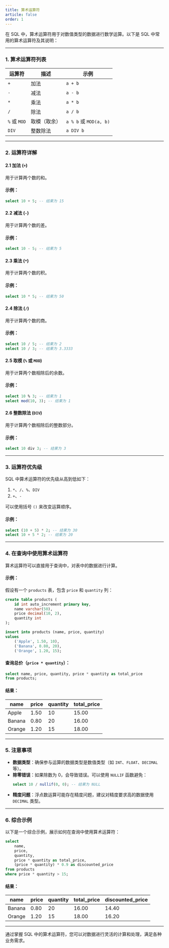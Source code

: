 ```yaml
---
title: 算术运算符
article: false
order: 1
---
```


在 SQL 中，算术运算符用于对数值类型的数据进行数学运算。以下是 SQL 中常用的算术运算符及其说明：

---

### 1. **算术运算符列表**

| 运算符       | 描述         | 示例                   |
| ------------ | ------------ | ---------------------- |
| `+`          | 加法         | `a + b`                |
| `-`          | 减法         | `a - b`                |
| `*`          | 乘法         | `a * b`                |
| `/`          | 除法         | `a / b`                |
| `%` 或 `MOD` | 取模（取余） | `a % b` 或 `MOD(a, b)` |
| `DIV`        | 整数除法     | `a DIV b`              |

---

### 2. **运算符详解**

#### 2.1 **加法 (`+`)**
用于计算两个数的和。

#### 示例：
```sql
select 10 + 5; -- 结果为 15
```

#### 2.2 **减法 (`-`)**
用于计算两个数的差。

#### 示例：
```sql
select 10 - 5; -- 结果为 5
```

#### 2.3 **乘法 (`*`)**
用于计算两个数的积。

#### 示例：
```sql
select 10 * 5; -- 结果为 50
```

#### 2.4 **除法 (`/`)**
用于计算两个数的商。

#### 示例：
```sql
select 10 / 5; -- 结果为 2
select 10 / 3; -- 结果为 3.3333
```

#### 2.5 **取模 (`%` 或 `MOD`)**
用于计算两个数相除后的余数。

#### 示例：
```sql
select 10 % 3; -- 结果为 1
select mod(10, 3); -- 结果为 1
```

#### 2.6 **整数除法 (`DIV`)**
用于计算两个数相除后的整数部分。

#### 示例：
```sql
select 10 div 3; -- 结果为 3
```

---

### 3. **运算符优先级**
SQL 中算术运算符的优先级从高到低如下：
1. `*`、`/`、`%`、`DIV`
2. `+`、`-`

可以使用括号 `()` 来改变运算顺序。

#### 示例：
```sql
select (10 + 5) * 2; -- 结果为 30
select 10 + 5 * 2; -- 结果为 20
```

---

### 4. **在查询中使用算术运算符**
算术运算符可以直接用于查询中，对表中的数据进行计算。

#### 示例：
假设有一个 `products` 表，包含 `price` 和 `quantity` 列：
```sql
create table products (
    id int auto_increment primary key,
    name varchar(50),
    price decimal(10, 2),
    quantity int
);

insert into products (name, price, quantity)
values 
    ('Apple', 1.50, 10),
    ('Banana', 0.80, 20),
    ('Orange', 1.20, 15);
```

#### 查询总价（`price * quantity`）：
```sql
select name, price, quantity, price * quantity as total_price
from products;
```

#### 结果：
| name   | price | quantity | total_price |
| ------ | ----- | -------- | ----------- |
| Apple  | 1.50  | 10       | 15.00       |
| Banana | 0.80  | 20       | 16.00       |
| Orange | 1.20  | 15       | 18.00       |

---

### 5. **注意事项**
- **数据类型**：确保参与运算的数据类型是数值类型（如 `INT`、`FLOAT`、`DECIMAL` 等）。
- **除零错误**：如果除数为 0，会导致错误。可以使用 `NULLIF` 函数避免：
  ```sql
  select 10 / nullif(0, 0); -- 结果为 NULL
  ```
- **精度问题**：浮点数运算可能存在精度问题，建议对精度要求高的数据使用 `DECIMAL` 类型。

---

### 6. **综合示例**
以下是一个综合示例，展示如何在查询中使用算术运算符：
```sql
select 
    name,
    price,
    quantity,
    price * quantity as total_price,
    (price * quantity) * 0.9 as discounted_price
from products
where price * quantity > 15;
```

#### 结果：
| name   | price | quantity | total_price | discounted_price |
| ------ | ----- | -------- | ----------- | ---------------- |
| Banana | 0.80  | 20       | 16.00       | 14.40            |
| Orange | 1.20  | 15       | 18.00       | 16.20            |

---

通过掌握 SQL 中的算术运算符，您可以对数据进行灵活的计算和处理，满足各种业务需求。
